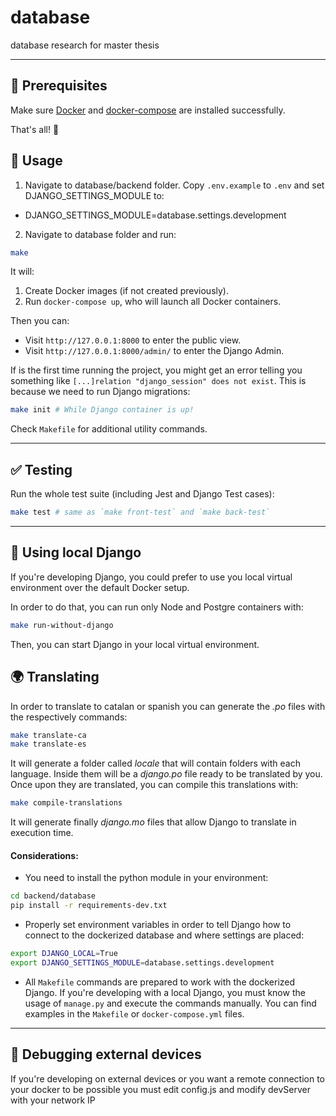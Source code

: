 # database

database research for master thesis

---


## 📝 Prerequisites
Make sure [Docker](https://www.docker.com/) and [docker-compose](https://docs.docker.com/compose/install/) are installed successfully.

That's all! 🐳


## 🏁 Usage

1. Navigate to database/backend folder. Copy `.env.example` to `.env` and set DJANGO_SETTINGS_MODULE to:
- DJANGO_SETTINGS_MODULE=database.settings.development


2. Navigate to database folder and run:

```bash
make
```

It will:

1) Create Docker images (if not created previously).
2) Run `docker-compose up`, who will launch all Docker containers.


Then you can:

- Visit `http://127.0.0.1:8000` to enter the public view.
- Visit `http://127.0.0.1:8000/admin/` to enter the Django Admin.


If is the first time running the project, you might get an error telling you
something like `[...]relation "django_session" does not exist`. This is because
we need to run Django migrations:

```bash
make init # While Django container is up!
```

Check `Makefile` for additional utility commands.


----


## ✅ Testing
Run the whole test suite (including Jest and Django Test cases):
```bash
make test # same as `make front-test` and `make back-test`
```

----


## 🔨 Using local Django
If you're developing Django, you could prefer to use you local virtual
environment over the default Docker setup.

In order to do that, you can run only Node and Postgre containers with:

```bash
make run-without-django
```

Then, you can start Django in your local virtual environment.


## 🌍 Translating

In order to translate to catalan or spanish you can generate the *.po* files with the respectively commands:

```bash
make translate-ca
make translate-es
```

It will generate a folder called *locale* that will contain folders with each language. Inside them will be a *django.po* file ready to be translated by you. Once upon they are translated, you can compile this translations with:

```bash
make compile-translations
```

It will generate finally *django.mo* files that allow Django to translate in execution time.


#### Considerations:

* You need to install the python module in your environment:
```bash
cd backend/database
pip install -r requirements-dev.txt
```
* Properly set environment variables in order to tell Django how to connect to
the dockerized database and where settings are placed:

```bash
export DJANGO_LOCAL=True
export DJANGO_SETTINGS_MODULE=database.settings.development
```

* All `Makefile` commands are prepared to work with the dockerized Django. If
you're developing with a local Django, you must know the usage of `manage.py`
and execute the commands manually. You can find examples in the `Makefile` or
`docker-compose.yml` files.

___


## 🔨 Debugging external devices
If you're developing on external devices or you want a remote connection to
your docker to be possible you must edit config.js and modify devServer with
your network IP
